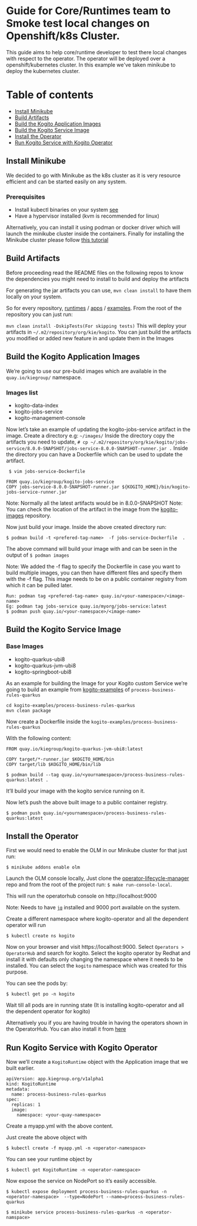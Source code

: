 # Guide for Core/Runtimes team to Smoke test local changes on Openshift/k8s Cluster.

This guide aims to help core/runtime developer to test there local changes with respect to the operator.
The operator will be deployed over a openshift/kubernetes cluster. In this example we've taken minikube to deploy the kubernetes cluster.
# Table of contents

* [Install Minikube](#install-minikube)
* [Build Artifacts](#build-artifacts)
* [Build the Kogito Application Images](#build-the-kogito-application-images)
* [Build the Kogito Service Image](#build-the-kogito-service-image)
* [Install the Operator](#install-the-operator)
* [Run Kogito Service with Kogito Operator](#run-kogito-service-with-kogito-operator)

## Install Minikube

We decided to go with Minikube as the k8s cluster as it is very resource efficient and can be started easily on any system.
 ### Prerequisites
  * Install kubectl binaries on your system [see](https://kubernetes.io/docs/tasks/tools/install-kubectl/)
  * Have a hypervisor installed (kvm  is recommended for linux)

Alternatively, you can install it using podman or docker driver which will launch the minikube cluster inside the containers.
Finally for installing the Minikube cluster please follow [this tutorial](https://kubernetes.io/docs/tasks/tools/install-minikube/)

## Build Artifacts
Before proceeding read the README files on the following repos to know the dependencies you might need to install to build and deploy the artifacts

For generating the jar artifacts you can use, `mvn clean install` to have them locally on your system.

So for every repository, [runtimes](https://github.com/kiegroup/kogito-runtimes) / [apps](https://github.com/kiegroup/kogito-apps) / [examples](https://github.com/kiegroup/kogito-examples). From the root of the repository you can just run:

`mvn clean install -DskipTests(For skipping tests)` 
This will deploy your artifacts in `~/.m2/repository/org/kie/kogito`. You can just build the artifacts you modified or added new feature in and update them in the Images

## Build the Kogito Application Images
We’re going to use our pre-build images which are available in the `quay.io/kiegroup/` namespace.

 ### Images list
  * kogito-data-index
  * kogito-jobs-service
  * kogito-management-console

Now let’s take an example of updating the kogito-jobs-service artifact in the image.
Create a directory e.g: `~/images/`
Inside the directory copy the artifacts you need to update,
`# cp ~/.m2/repository/org/kie/kogito/jobs-service/8.0.0-SNAPSHOT/jobs-service-8.0.0-SNAPSHOT-runner.jar .`
Inside the directory you can have a Dockerfile which can be used to update the artifact.

` $ vim jobs-service-Dockerfile` 
```
FROM quay.io/kiegroup/kogito-jobs-service
COPY jobs-service-8.0.0-SNAPSHOT-runner.jar ${KOGITO_HOME}/bin/kogito-jobs-service-runner.jar
```
Note: Normally all the latest artifacts would be in 8.0.0-SNAPSHOT
Note: You can check the location of the artifact in the image from the [kogito-images](https://github.com/kiegroup/kogito-images) repository.

Now just build your image. Inside the above created directory run:

`$ podman build -t <prefered-tag-name>  -f jobs-service-Dockerfile  .`

The above command will build your image with <prefered-tag-name> and can be seen in the output of `$ podman images`

Note: We added the -f flag to specify the Dockerfile in case you want to build multiple images, you can then have different files and specify them with the -f flag.
This image needs to be on a public container registry from which it can be pulled later.
```
Run: podman tag <prefered-tag-name> quay.io/<your-namespace>/<image-name>
Eg: podman tag jobs-service quay.io/myorg/jobs-service:latest
$ podman push quay.io/<your-namespace>/<image-name>
```

## Build the Kogito Service Image

 ### Base Images
  * kogito-quarkus-ubi8
  * kogito-quarkus-jvm-ubi8
  * kogito-springboot-ubi8

As an example for building the Image for your Kogito custom Service we’re going to build an example from [kogito-examples](https://github.com/kiegroup/kogito-examples) of `process-business-rules-quarkus`

```
cd kogito-examples/process-business-rules-quarkus
mvn clean package
```
Now create a Dockerfile inside the `kogito-examples/process-business-rules-quarkus`

With the following content:

```
FROM quay.io/kiegroup/kogito-quarkus-jvm-ubi8:latest

COPY target/*-runner.jar $KOGITO_HOME/bin    
COPY target/lib $KOGITO_HOME/bin/lib
```

```shell-script
$ podman build --tag quay.io/<yournamespace>/process-business-rules-quarkus:latest .
```
It’ll build your image with the kogito service running on it.


Now let’s push the above built image to a public container registry.

`$ podman push quay.io/<yournamespace>/process-business-rules-quarkus:latest`

## Install the Operator
First we would need to enable the OLM in our Minikube cluster for that just run:

`$ minikube addons enable olm`

Launch the OLM console locally, 
Just clone the [operator-lifecycle-manager](https://github.com/operator-framework/operator-lifecycle-manager) repo and from the root of the project run: `$ make run-console-local`.
 
 This will run the operatorhub console on http://localhost:9000 

Note: Needs to have [`jq`](https://stedolan.github.io/jq/manual/) installed and 9000 port available on the system.

Create a different namespace where kogito-operator and all the dependent operator will run

`$ kubectl create ns kogito`

Now on your browser and visit  https://localhost:9000. Select `Operators > OperatorHub` and search for kogito. 
Select the kogito operator by Redhat and install it with defaults only changing the namespace where it needs to be installed. You can select the `kogito` namespace which was created for this purpose.

You can see the pods by:

`$ kubectl get po -n kogito`

Wait till all pods are in running state (It is installing kogito-operator and all the dependent operator for kogito)


Alternatively you if you are having trouble in having the operators shown in the OperatorHub.
You can also install it from [here](https://operatorhub.io/operator/kogito-operator)

## Run Kogito Service with Kogito Operator

Now we’ll create a `KogitoRuntime` object with the Application image that we built earlier.

```
apiVersion: app.kiegroup.org/v1alpha1
kind: KogitoRuntime
metadata:
  name: process-business-rules-quarkus
spec:
  replicas: 1
  image:
    namespace: <your-quay-namespace>
```
Create a myapp.yml with the above content.

Just create the above object with

`$ kubectl create -f myapp.yml -n <operator-namespace>`

You can see your runtime object by 

`$ kubectl get KogitoRuntime -n <operator-namespace>`

Now expose the service on NodePort so it’s easily accessible.

`$ kubectl expose deployment process-business-rules-quarkus -n <operator-namespace>  --type=NodePort --name=process-business-rules-quarkus`

`$ minikube service process-business-rules-quarkus -n <operator-namspace>`

